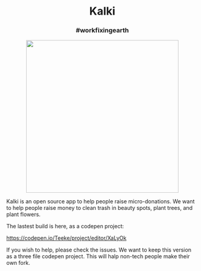 <link href="https://fonts.googleapis.com/css?family=Raleway" rel="stylesheet">

<h1 align="center"> Kalki</h1>

<h3 align="center">#workfixingearth</h3>

<p align="center">
<img src="https://i.imgur.com/cAgNsHV.jpg" height="400vh" width="auto">
</p>

Kalki is an open source app to help people raise micro-donations. We want to help people raise money to clean trash in beauty spots, plant trees, and plant flowers. 

The lastest build is here, as a codepen project:

https://codepen.io/Teeke/project/editor/XaLyOk

If you wish to help, please check the issues. We want to keep this version as a three file codepen project. This will halp non-tech people make their own fork. 



 



























